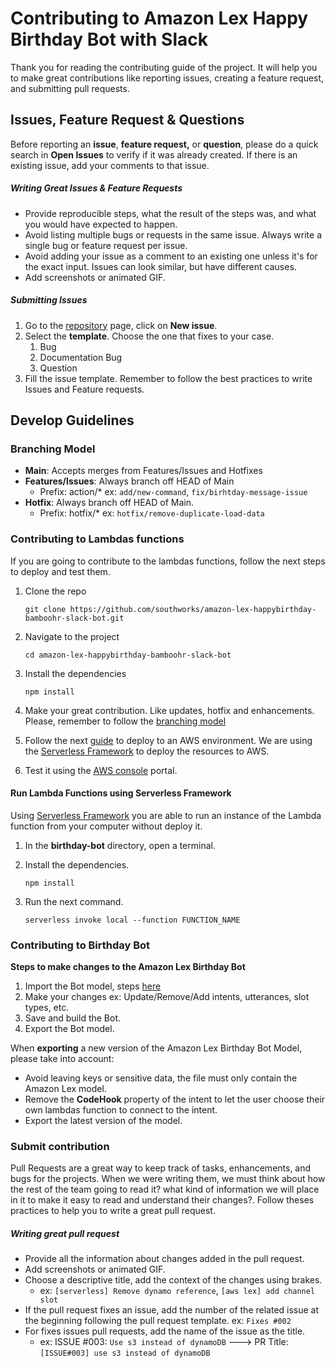 # Contributing to Amazon Lex Happy Birthday Bot with Slack

Thank you for reading the contributing guide of the project. It will help you to make great contributions like reporting issues, creating a feature request, and submitting pull requests.

## Issues, Feature Request & Questions

Before reporting an **issue**, **feature request,** or **question**, please do a quick search in **Open Issues** to verify if it was already created. If there is an existing issue, add your comments to that issue. 

##### Writing Great Issues & Feature Requests

- Provide reproducible steps, what the result of the steps was, and what you would have expected to happen.
- Avoid listing multiple bugs or requests in the same issue. Always write a single bug or feature request per issue. 
- Avoid adding your issue as a comment to an existing one unless it's for the exact input. Issues can look similar, but have different causes.
- Add screenshots or animated GIF.

##### Submitting Issues 

1. Go to the [repository](https://github.com/southworks/amazon-lex-happybirthday-bamboohr-slack-bot) page, click on **New issue**.
2. Select the **template**. Choose the one that fixes to your case. 
   1. Bug
   2. Documentation Bug
   3. Question
3. Fill the issue template. Remember to follow the best practices to write Issues and Feature requests.



## Develop Guidelines

### Branching Model

- **Main**: Accepts merges from Features/Issues and Hotfixes
- **Features/Issues**: Always branch off HEAD of Main
  - Prefix: action/* ex: `add/new-command`, `fix/birhtday-message-issue`
- **Hotfix**: Always branch off HEAD of Main. 
  - Prefix: hotfix/* ex: `hotfix/remove-duplicate-load-data`



### Contributing to Lambdas functions

If you are going to contribute to the lambdas functions, follow the next steps to deploy and test them. 	

1. Clone the repo

   ```
   git clone https://github.com/southworks/amazon-lex-happybirthday-bamboohr-slack-bot.git
   ```

2. Navigate to the project 

   ```
   cd amazon-lex-happybirthday-bamboohr-slack-bot
   ```

3. Install the dependencies

   ```
   npm install
   ```

4. Make your great contribution. Like updates, hotfix and enhancements. Please, remember to follow the [branching model](#branching-model)

5. Follow the next [guide](https://github.com/southworks/amazon-lex-happybirthday-bamboohr-slack-bot.git) to deploy to an AWS environment. We are using the [Serverless Framework](https://www.serverless.com/open-source/) to deploy the resources to AWS.

6. Test it using the [AWS console](https://console.aws.amazon.com) portal.

#### Run Lambda Functions using Serverless Framework

Using  [Serverless Framework](https://www.serverless.com/open-source/) you are able to run an instance of the Lambda function from your computer without deploy it. 

1. In the **birthday-bot** directory, open a terminal.

2. Install the dependencies.

   ```
   npm install
   ```

3. Run the next command.

   ```
   serverless invoke local --function FUNCTION_NAME
   ```



### Contributing to Birthday Bot

**Steps to make changes to the Amazon Lex Birthday Bot**

1. Import the Bot model, steps [here](https://github.com/southworks/amazon-lex-happybirthday-bamboohr-slack-bot/blob/main/birthday-bot/README.md#import-amazon-lex-bot)
2. Make your changes ex: Update/Remove/Add intents, utterances, slot types, etc.
3. Save and build the Bot.
4. Export the Bot model.

When **exporting** a new version of the Amazon Lex Birthday Bot Model, please take into account:

- Avoid leaving keys or sensitive data, the file must only contain the Amazon Lex model. 
- Remove the **CodeHook** property of the intent to let the user choose their own lambdas function to connect to the intent. 
- Export the latest version of the model.



### **Submit contribution** 

Pull Requests are a great way to keep track of tasks, enhancements, and bugs for the projects. When we were writing them, we must think about how the rest of the team going to read it? what kind of information we will place in it to make it easy to read and understand their changes?. Follow theses practices to help you to write a great pull request. 

##### Writing great pull request

- Provide all the information about changes added in the pull request.
- Add screenshots or animated GIF.
- Choose a descriptive title, add the context of the changes using brakes. 
  - ex: `[serverless] Remove dynamo reference`, `[aws lex] add channel slot`
- If the pull request fixes an issue, add the number of the related issue at the beginning following the pull request template. ex: `Fixes #002` 
- For fixes issues pull requests, add the name of the issue as the title. 
  - ex: ISSUE #003: `Use s3 instead of dynamoDB` ---> PR Title: `[ISSUE#003] use s3 instead of dynamoDB`

